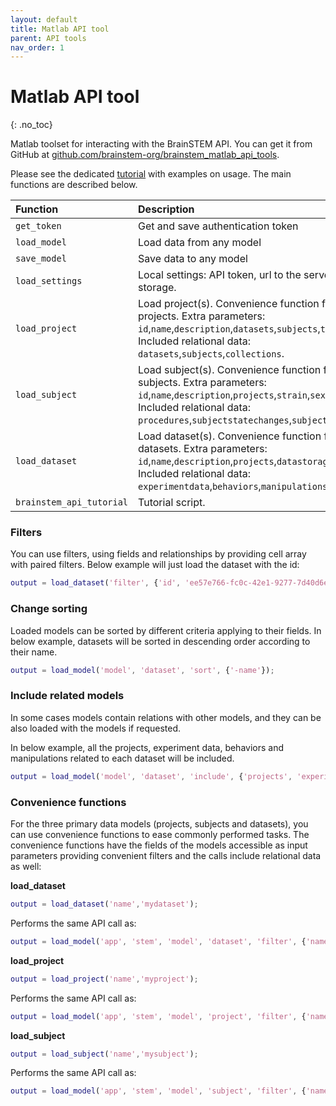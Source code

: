```yaml
---
layout: default
title: Matlab API tool
parent: API tools
nav_order: 1
---
```

# Matlab API tool
{: .no_toc}

Matlab toolset for interacting with the BrainSTEM API. You can get it from GitHub at [github.com/brainstem-org/brainstem_matlab_api_tools](https://github.com/brainstem-org/brainstem_matlab_api_tools).

Please see the dedicated [tutorial]({{"/tutorials/matlab-api-tool/"|absolute_url}}) with examples on usage. The main functions are described below.

| Function        | Description  |
|:-------------|:-------------|
| `get_token` | Get and save authentication token |
| `load_model` | Load data from any model |
| `save_model` | Save data to any model |
| `load_settings` | Local settings: API token, url to the server, and local storage. |
| `load_project` | Load project(s). Convenience function for handling projects. Extra parameters: `id`,`name`,`description`,`datasets`,`subjects`,`tags`,`is_public`. Included relational data: `datasets`,`subjects`,`collections`. |
| `load_subject` | Load subject(s). Convenience function for handling subjects. Extra parameters: `id`,`name`,`description`,`projects`,`strain`,`sex`,`tags`. Included relational data: `procedures`,`subjectstatechanges`,`subjectlogs`. |
| `load_dataset` | Load dataset(s). Convenience function for handling datasets. Extra parameters: `id`,`name`,`description`,`projects`,`datastorage`,`tags`. Included relational data: `experimentdata`,`behaviors`,`manipulations`,`epochs`. |
| `brainstem_api_tutorial` | Tutorial script. |

### Filters
You can use filters, using fields and relationships by providing cell array with paired filters. Below example will just load the dataset with the id:

```m
output = load_dataset('filter', {'id', 'ee57e766-fc0c-42e1-9277-7d40d6e9353a'});
```

### Change sorting
Loaded models can be sorted by different criteria applying to their fields. In below example, datasets will be sorted in descending order according to their name.

```m
output = load_model('model', 'dataset', 'sort', {'-name'});
```

### Include related models

In some cases models contain relations with other models, and they can be also loaded with the models if requested. 

In below example, all the projects, experiment data, behaviors and manipulations related to each dataset will be included.

```m
output = load_model('model', 'dataset', 'include', {'projects', 'experimentdata', 'behaviors', 'manipulations'});
```

### Convenience functions
For the three primary data models (projects, subjects and datasets), you can use convenience functions to ease commonly performed tasks. The convenience functions have the  fields of the models accessible as input parameters providing convenient filters and the calls include relational data as well:

__load_dataset__
```m
output = load_dataset('name','mydataset');
```
Performs the same API call as:
```m
output = load_model('app', 'stem', 'model', 'dataset', 'filter', {'name', 'mydataset'}, 'include', {'experimentdata', 'behaviors', 'manipulations', 'epochs'});
```

__load_project__

```m
output = load_project('name','myproject');
```
Performs the same API call as:
```m
output = load_model('app', 'stem', 'model', 'project', 'filter', {'name', 'myproject'}, 'include', {'datasets', 'subjects', 'collections'});
```

__load_subject__

```m
output = load_subject('name','mysubject');
```
Performs the same API call as:
```m
output = load_model('app', 'stem', 'model', 'subject', 'filter', {'name','mysubject'}, 'include', {'procedures', 'subjectstatechanges', 'subjectlogs'});
```
